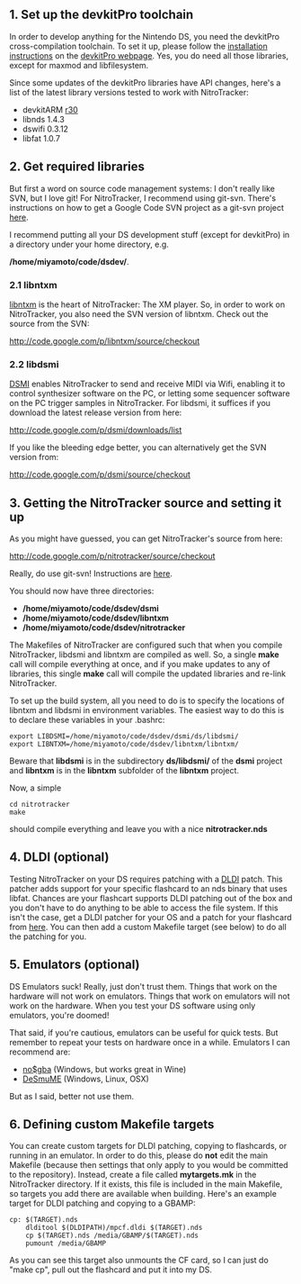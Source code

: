 ## 1. Set up the devkitPro toolchain ##

In order to develop anything for the Nintendo DS, you need the devkitPro cross-compilation toolchain. To set it up, please follow the [installation instructions](http://wiki.devkitpro.org/index.php/Getting_Started/devkitARM) on the [devkitPro webpage](http://www.devkitpro.org/). Yes, you do need all those libraries, except for maxmod and libfilesystem.

Since some updates of the devkitPro libraries have API changes, here's a list of the latest library versions tested to work with NitroTracker:

  * devkitARM [r30](https://code.google.com/p/nitrotracker/source/detail?r=30)
  * libnds 1.4.3
  * dswifi 0.3.12
  * libfat 1.0.7

## 2. Get required libraries ##

But first a word on source code management systems: I don't really like SVN, but I love git! For NitroTracker, I recommend using git-svn. There's instructions on how to get a Google Code SVN project as a git-svn project [here](http://google-opensource.blogspot.com/2008/05/develop-with-git-on-google-code-project.html).

I recommend putting all your DS development stuff (except for devkitPro) in a directory under your home directory, e.g.

**/home/miyamoto/code/dsdev/**.

### 2.1 libntxm ###

[libntxm](http://code.google.com/p/libntxm) is the heart of NitroTracker: The XM player. So, in order to work on NitroTracker, you also need the SVN version of libntxm. Check out the source from the SVN:

http://code.google.com/p/libntxm/source/checkout

### 2.2 libdsmi ###

[DSMI](http://dsmi.tobw.net) enables NitroTracker to send and receive MIDI via Wifi, enabling it to control synthesizer software on the PC, or letting some sequencer software on the PC trigger samples in NitroTracker. For libdsmi, it suffices if you download the latest release version from here:

http://code.google.com/p/dsmi/downloads/list

If you like the bleeding edge better, you can alternatively get the SVN version from:

http://code.google.com/p/dsmi/source/checkout

## 3. Getting the NitroTracker source and setting it up ##

As you might have guessed, you can get NitroTracker's source from here:

http://code.google.com/p/nitrotracker/source/checkout

Really, do use git-svn! Instructions are [here](http://google-opensource.blogspot.com/2008/05/develop-with-git-on-google-code-project.html).

You should now have three directories:

  * **/home/miyamoto/code/dsdev/dsmi**
  * **/home/miyamoto/code/dsdev/libntxm**
  * **/home/miyamoto/code/dsdev/nitrotracker**

The Makefiles of NitroTracker are configured such that when you compile NitroTracker, libdsmi and libntxm are compiled as well. So, a single **make** call will compile everything at once, and if you make updates to any of libraries, this single **make** call will compile the updated libraries and re-link NitroTracker.

To set up the build system, all you need to do is to specify the locations of libntxm and libdsmi in environment variables. The easiest way to do this is to declare these variables in your .bashrc:

```
export LIBDSMI=/home/miyamoto/code/dsdev/dsmi/ds/libdsmi/
export LIBNTXM=/home/miyamoto/code/dsdev/libntxm/libntxm/
```

Beware that **libdsmi** is in the subdirectory **ds/libdsmi/** of the **dsmi** project and **libntxm** is in the **libntxm** subfolder of the **libntxm** project.

Now, a simple

```
cd nitrotracker
make
```

should compile everything and leave you with a nice **nitrotracker.nds**

## 4. DLDI (optional) ##

Testing NitroTracker on your DS requires patching with a [DLDI](http://chishm.drunkencoders.com/DLDI/) patch. This patcher adds support for your specific flashcard to an nds binary that uses libfat. Chances are your flashcart supports DLDI patching out of the box and you don't have to do anything to be able to access the file system. If this isn't the case, get a DLDI patcher for your OS and a patch for your flashcard from [here](http://dldi.drunkencoders.com). You can then add a custom Makefile target (see below) to do all the patching for you.

## 5. Emulators (optional) ##

DS Emulators suck! Really, just don't trust them. Things that work on the hardware will not work on emulators. Things that work on emulators will not work on the hardware. When you test your DS software using only emulators, you're doomed!

That said, if you're cautious, emulators can be useful for quick tests. But remember to repeat your tests on hardware once in a while. Emulators I can recommend are:

  * [no$gba](http://nocash.emubase.de/gba.htm) (Windows, but works great in Wine)
  * [DeSmuME](http://desmume.org/) (Windows, Linux, OSX)

But as I said, better not use them.

## 6. Defining custom Makefile targets ##

You can create custom targets for DLDI patching, copying to flashcards, or running in an emulator. In order to do this, please do **not** edit the main Makefile (because then settings that only apply to you would be committed to the repository). Instead, create a file called **mytargets.mk** in the NitroTracker directory. If it exists, this file is included in the main Makefile, so targets you add there are available when building. Here's an example target for DLDI patching and copying to a GBAMP:

```
cp: $(TARGET).nds
    dlditool $(DLDIPATH)/mpcf.dldi $(TARGET).nds
    cp $(TARGET).nds /media/GBAMP/$(TARGET).nds
    pumount /media/GBAMP
```

As you can see this target also unmounts the CF card, so I can just do "make cp", pull out the flashcard and put it into my DS.